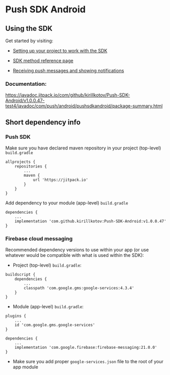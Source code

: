 # Push SDK Android

## Using the SDK

Get started by visiting:

* [Setting up your project to work with the SDK](https://github.com/kirillkotov/Push-SDK-Android/wiki/Setting-up-your-project-to-work-with-the-SDK)

* [SDK method reference page](https://github.com/kirillkotov/Push-SDK-Android/wiki/SDK-methods)

* [Receiving push messages and showing notifications](https://github.com/kirillkotov/Push-SDK-Android/wiki/Receiving-push-messages-and-showing-notifications)

### Documentation:
https://javadoc.jitpack.io/com/github/kirillkotov/Push-SDK-Android/v1.0.0.47-test4/javadoc/com/push/android/pushsdkandroid/package-summary.html

## Short dependency info

### Push SDK

Make sure you have declared maven repository in your project (top-level) `build.gradle`
```
allprojects {
    repositories {
        ...
        maven {
            url 'https://jitpack.io'
        }
    }
}
```
Add dependency to your module (app-level) `build.gradle`
```
dependencies {
    ...
    implementation 'com.github.kirillkotov:Push-SDK-Android:v1.0.0.47'
}
```

### Firebase cloud messaging

Recommended dependency versions to use within your app (or use whatever would be compatible with what is used within the SDK):
- Project (top-level) `build.gradle`:
```
buildscript {
    dependencies {
        ...
        classpath 'com.google.gms:google-services:4.3.4'
    }
}
```
- Module (app-level) `build.gradle`:
```
plugins {
    ...
    id 'com.google.gms.google-services'
}

dependencies {
    ...
    implementation 'com.google.firebase:firebase-messaging:21.0.0'
}
```
- Make sure you add proper `google-services.json` file to the root of your app module
